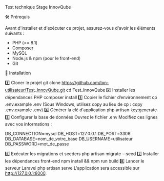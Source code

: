 Test technique Stage InnovQube

🛠️ Prérequis

Avant d'installer et d'exécuter ce projet, assurez-vous d'avoir les éléments suivants :

- PHP (>= 8.1)
- Composer
- MySQL
- Node.js & npm (pour le front-end)
- Git

🔧 Installation

1️⃣ Cloner le projet
git clone https://github.com/ton-utilisateur/Test_InnovQube.git
cd Test_InnovQube
2️⃣ Installer les dépendances PHP
composer install
3️⃣ Copier le fichier d’environnement
cp .env.example .env
(Sous Windows, utilisez copy au lieu de cp : copy .env.example .env)
4️⃣ Générer la clé d'application
php artisan key:generate
5️⃣ Configurer la base de données
Ouvrez le fichier .env
Modifiez ces lignes avec vos informations :

DB_CONNECTION=mysql
DB_HOST=127.0.0.1
DB_PORT=3306
DB_DATABASE=nom_de_votre_base
DB_USERNAME=utilisateur
DB_PASSWORD=mot_de_passe

6️⃣ Exécuter les migrations et seeders
php artisan migrate --seed
7️⃣ Installer les dépendances front-end
npm install && npm run build
8️⃣ Lancer le serveur Laravel
php artisan serve
L'application sera accessible sur http://127.0.0.1:8000.

